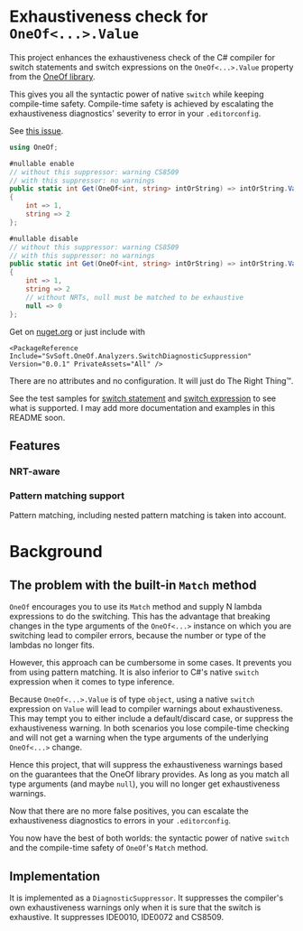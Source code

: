 # Exhaustiveness check for `OneOf<...>.Value`

This project enhances the exhaustiveness check of the C# compiler for switch statements and switch expressions on the `OneOf<...>.Value` property from the [OneOf library](https://github.com/mcintyre321/OneOf).

This gives you all the syntactic power of native `switch` while keeping compile-time safety. Compile-time safety is achieved by escalating the exhaustiveness diagnostics' severity to error in your `.editorconfig`.

See [this issue](https://github.com/mcintyre321/OneOf/issues/109).

```csharp
using OneOf;

#nullable enable
// without this suppressor: warning CS8509
// with this suppressor: no warnings
public static int Get(OneOf<int, string> intOrString) => intOrString.Value switch
{
    int => 1,
    string => 2
};

#nullable disable
// without this suppressor: warning CS8509
// with this suppressor: no warnings
public static int Get(OneOf<int, string> intOrString) => intOrString.Value switch
{
    int => 1,
    string => 2
    // without NRTs, null must be matched to be exhaustive
    null => 0 
};
```

Get on [nuget.org](https://www.nuget.org/packages/SvSoft.OneOf.Analyzers.SwitchDiagnosticSuppression) or just include with
```csproj
<PackageReference Include="SvSoft.OneOf.Analyzers.SwitchDiagnosticSuppression" Version="0.0.1" PrivateAssets="All" />
```

There are no attributes and no configuration.
It will just do The Right Thing™.

See the test samples for [switch statement](https://github.com/shuebner/OneOfDiagnosticSuppressor/blob/main/OneOfDiagnosticSuppressor.Tests/SwitchStatementSuppressorTests.cs) and [switch expression](https://github.com/shuebner/OneOfDiagnosticSuppressor/blob/main/OneOfDiagnosticSuppressor.Tests/SwitchExpressionSuppressorTests.cs) to see what is supported.
I may add more documentation and examples in this README soon.


## Features

### NRT-aware

### Pattern matching support

Pattern matching, including nested pattern matching is taken into account.

# Background

## The problem with the built-in `Match` method

`OneOf` encourages you to use its `Match` method and supply N lambda expressions to do the switching. This has the advantage that breaking changes in the type arguments of the `OneOf<...>` instance on which you are switching lead to compiler errors, because the number or type of the lambdas no longer fits.

However, this approach can be cumbersome in some cases.
It prevents you from using pattern matching.
It is also inferior to C#'s native `switch` expression when it comes to type inference.

Because `OneOf<...>.Value` is of type `object`, using a native `switch` expression on `Value` will lead to compiler warnings about exhaustiveness.
This may tempt you to either include a default/discard case, or suppress the exhaustiveness warning. In both scenarios you lose compile-time checking and will not get a warning when the type arguments of the underlying `OneOf<...>` change.

Hence this project, that will suppress the exhaustiveness warnings based on the guarantees that the OneOf library provides.
As long as you match all type arguments (and maybe `null`), you will no longer get exhaustiveness warnings.

Now that there are no more false positives, you can escalate the exhaustiveness diagnostics to errors in your `.editorconfig`.

You now have the best of both worlds: the syntactic power of native `switch` and the compile-time safety of `OneOf`'s `Match` method.

## Implementation

It is implemented as a `DiagnosticSuppressor`.
It suppresses the compiler's own exhaustiveness warnings only when it is sure that the switch is exhaustive.
It suppresses IDE0010, IDE0072 and CS8509.